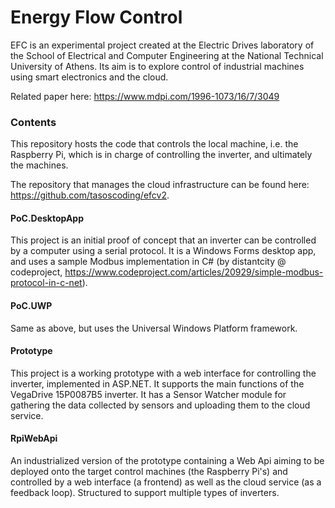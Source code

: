 Energy Flow Control
===================

EFC is an experimental project created at the Electric Drives laboratory of the School of Electrical and Computer Engineering at the National Technical University of Athens.
Its aim is to explore control of industrial machines using smart electronics and the cloud.

Related paper here: https://www.mdpi.com/1996-1073/16/7/3049

### Contents
This repository hosts the code that controls the local machine, i.e. the Raspberry Pi, which is in charge of controlling the inverter, and ultimately the machines.

The repository that manages the cloud infrastructure can be found here: https://github.com/tasoscoding/efcv2.

#### PoC.DesktopApp
This project is an initial proof of concept that an inverter can be controlled by a computer using a serial protocol. It is a Windows Forms desktop app, and uses a sample Modbus implementation in C# (by distantcity @ codeproject, https://www.codeproject.com/articles/20929/simple-modbus-protocol-in-c-net).

#### PoC.UWP
Same as above, but uses the Universal Windows Platform framework.

#### Prototype
This project is a working prototype with a web interface for controlling the inverter, implemented in ASP.NET.
It supports the main functions of the VegaDrive 15P0087B5 inverter.
It has a Sensor Watcher module for gathering the data collected by sensors and uploading them to the cloud service.

#### RpiWebApi
An industrialized version of the prototype containing a Web Api aiming to be deployed onto the target control machines (the Raspberry Pi's)
and controlled by a web interface (a frontend) as well as the cloud service (as a feedback loop). Structured to support multiple types of inverters.
